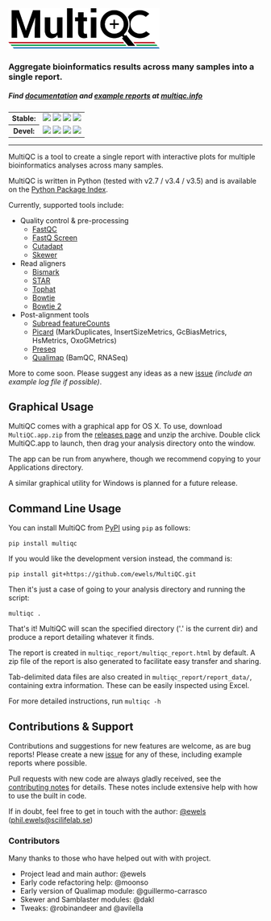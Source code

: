 <img src="multiqc/templates/default/assets/img/MultiQC_logo.png" width="300" title="MultiQC">

### Aggregate bioinformatics results across many samples into a single report.

##### Find [documentation](http://multiqc.info/docs/0.2/README.md) and [example reports](http://multiqc.info/examples/rna-seq/multiqc_report.html) at [multiqc.info](http://multiqc.info)

<table>
  <tr>
    <th>Stable:</th>
    <td>
      <a title="PyPI Version" href="https://pypi.python.org/pypi/multiqc/"><img src="https://img.shields.io/pypi/v/multiqc.svg"></a>
      <a title="Stable docs" href="http://multiqc.info/docs/"><img src="https://img.shields.io/badge/docs-stable-green.svg"></a>
      <a title="Licence" href="https://github.com/ewels/MultiQC/blob/master/LICENSE"><img src="https://img.shields.io/pypi/l/multiqc.svg"></a>
      <a title="PyPI Downloads" href="http://multiqc.info/stats.php"><img src="https://img.shields.io/pypi/dm/multiqc.svg"></a>
    </td>
  </tr>
  <tr>
    <th>Devel:</th>
    <td>
      <a title="Build Status" href="https://travis-ci.org/ewels/MultiQC"><img src="https://travis-ci.org/ewels/MultiQC.svg?branch=master"></a>
      <a title="Devel docs" href="https://github.com/ewels/MultiQC/tree/master/docs"><img src="https://img.shields.io/badge/docs-devel-yellow.svg"></a>
      <img src="https://img.shields.io/badge/Python-2.7-green.svg">
      <img src="https://img.shields.io/badge/Python-3.4-green.svg">
    </td>
  </tr>
</table>

-----

MultiQC is a tool to create a single report with interactive plots
for multiple bioinformatics analyses across many samples.

MultiQC is written in Python (tested with v2.7 / v3.4 / v3.5) and is
available on the [Python Package Index](https://pypi.python.org/pypi/multiqc/).

Currently, supported tools include:

* Quality control & pre-processing
  * [FastQC](http://www.bioinformatics.babraham.ac.uk/projects/fastqc/)
  * [FastQ Screen](http://www.bioinformatics.babraham.ac.uk/projects/fastq_screen/)
  * [Cutadapt](https://code.google.com/p/cutadapt/)
  * [Skewer](https://github.com/relipmoc/skewer)
* Read aligners
  * [Bismark](http://www.bioinformatics.babraham.ac.uk/projects/bismark/)
  * [STAR](https://github.com/alexdobin/STAR)
  * [Tophat](https://ccb.jhu.edu/software/tophat/)
  * [Bowtie](http://bowtie-bio.sourceforge.net)
  * [Bowtie 2](http://bowtie-bio.sourceforge.net/bowtie2/)
* Post-alignment tools
  * [Subread featureCounts](http://bioinf.wehi.edu.au/featureCounts/)
  * [Picard](http://broadinstitute.github.io/picard/) (MarkDuplicates, InsertSizeMetrics, GcBiasMetrics, HsMetrics, OxoGMetrics)
  * [Preseq](http://smithlabresearch.org/software/preseq/)
  * [Qualimap](http://qualimap.bioinfo.cipf.es/) (BamQC, RNASeq)

More to come soon. Please suggest any ideas as a new
[issue](https://github.com/ewels/MultiQC/issues) _(include an example log
file if possible)_.

## Graphical Usage

MultiQC comes with a graphical app for OS X. To use, download `MultiQC.app.zip`
from the [releases page](https://github.com/ewels/MultiQC/releases)
and unzip the archive. Double click MultiQC.app to launch, then
drag your analysis directory onto the window.

The app can be run from anywhere, though we recommend copying to your
Applications directory.

A similar graphical utility for Windows is planned for a future release.

## Command Line Usage

You can install MultiQC from [PyPI](https://pypi.python.org/pypi/multiqc/)
using `pip` as follows:

```
pip install multiqc
```

If you would like the development version instead, the command is:

```
pip install git+https://github.com/ewels/MultiQC.git
```

Then it's just a case of going to your analysis directory and running the script:

```
multiqc .
```

That's it! MultiQC will scan the specified directory ('.' is the current dir)
and produce a report detailing whatever it finds.

The report is created in `multiqc_report/multiqc_report.html` by default.
A zip file of the report is also generated to facilitate easy transfer and sharing.

Tab-delimited data files are also created in `multiqc_report/report_data/`,
containing extra information. These can be easily inspected using Excel.

For more detailed instructions, run `multiqc -h`

## Contributions & Support

Contributions and suggestions for new features are welcome, as are bug reports!
Please create a new [issue](https://github.com/ewels/MultiQC/issues) for any
of these, including example reports where possible.

Pull requests with new code are always gladly received, see the
[contributing notes](https://github.com/ewels/MultiQC/blob/master/CONTRIBUTING.md)
for details. These notes include extensive help with how to use the built in code.

If in doubt, feel free to get in touch with the author:
[@ewels](https://github.com/ewels) (phil.ewels@scilifelab.se)

### Contributors
Many thanks to those who have helped out with with project.
* Project lead and main author: @ewels
* Early code refactoring help: @moonso
* Early version of Qualimap module: @guillermo-carrasco
* Skewer and Samblaster modules: @dakl
* Tweaks: @robinandeer and @avilella

